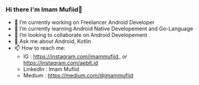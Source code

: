 ### Hi there I'm Imam Mufiid👋

<!--
**imufiid/imufiid** is a ✨ _special_ ✨ repository because its `README.md` (this file) appears on your GitHub profile.

Here are some ideas to get you started:-->

- 🔭 I’m currently working on Freelancer Android Developer
- 🌱 I’m currently learning Android Native Developement and Go-Language
- 👯 I’m looking to collaborate on Android Developement
- 💬 Ask me about Android, Kotlin
- 📫 How to reach me: 
    - IG : https://instagram.com/imammufiid_ or https://instagram.com/aeblt.id
    - LinkedIn : Imam Mufiid
    - Medium : https://medium.com/@imammufiid

